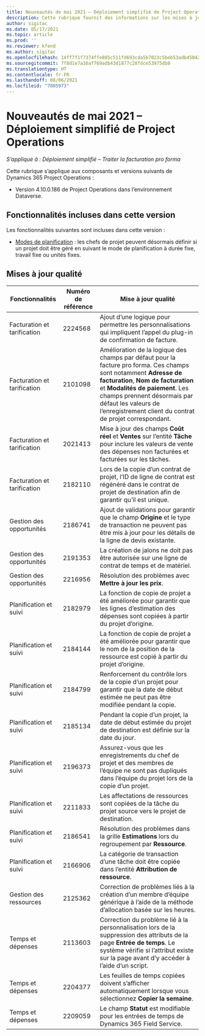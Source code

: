 ```yaml
---
title: Nouveautés de mai 2021 – Déploiement simplifié de Project Operations
description: Cette rubrique fournit des informations sur les mises à jour de qualité disponibles dans la version de mai 2021 du déploiement simplifié de Project Operations.
author: sigitac
ms.date: 05/17/2021
ms.topic: article
ms.prod: ''
ms.reviewer: kfend
ms.author: sigitac
ms.openlocfilehash: 14ff7f1f7374ffe885c511fd693cda5b7023c5beb53adb45042ddda1e932c93d
ms.sourcegitcommit: 7f8d1e7a16af769adb43d1877c28fdce53975db8
ms.translationtype: HT
ms.contentlocale: fr-FR
ms.lasthandoff: 08/06/2021
ms.locfileid: "7005973"
---
```

# <a name="whats-new-may-2021---project-operations-lite-deployment"></a>Nouveautés de mai 2021 – Déploiement simplifié de Project Operations

_S’applique à : Déploiement simplifié – Traiter la facturation pro forma_

Cette rubrique s’applique aux composants et versions suivants de Dynamics 365 Project Operations :

   - Version 4.10.0.186 de Project Operations dans l’environnement Dataverse.

## <a name="features-included-in-this-release"></a>Fonctionnalités incluses dans cette version

Les fonctionnalités suivantes sont incluses dans cette version :

- [Modes de planification](../../project-management/scheduling-modes.md) : les chefs de projet peuvent désormais définir si un projet doit être géré en suivant le mode de planification à durée fixe, travail fixe ou unités fixes.

## <a name="quality-updates"></a>Mises à jour qualité

| **Fonctionnalités** | **Numéro de référence** | **Mise à jour qualité** |
| --- | --- | --- |
| Facturation et tarification | 2224568 | Ajout d’une logique pour permettre les personnalisations qui impliquent l’appel du plug-in de confirmation de facture. |
| Facturation et tarification | 2101098 | Amélioration de la logique des champs par défaut pour la facture pro forma. Ces champs sont notamment **Adresse de facturation**, **Nom de facturation** et **Modalités de paiement**. Les champs prennent désormais par défaut les valeurs de l’enregistrement client du contrat de projet correspondant. |
| Facturation et tarification | 2021413 | Mise à jour des champs **Coût réel** et **Ventes** sur l’entité **Tâche** pour inclure les valeurs de vente des dépenses non facturées et facturées sur les tâches. |
| Facturation et tarification | 2182110 | Lors de la copie d’un contrat de projet, l’ID de ligne de contrat est régénéré dans le contrat de projet de destination afin de garantir qu’il est unique. |
| Gestion des opportunités | 2186741 | Ajout de validations pour garantir que le champ **Origine** et le type de transaction ne peuvent pas être mis à jour pour les détails de la ligne de devis existante. |
| Gestion des opportunités | 2191353 | La création de jalons ne doit pas être autorisée sur une ligne de contrat de temps et de matériel. |
| Gestion des opportunités | 2216956 | Résolution des problèmes avec **Mettre à jour les prix**. |
| Planification et suivi | 2182979 | La fonction de copie de projet a été améliorée pour garantir que les lignes d’estimation des dépenses sont copiées à partir du projet d’origine. |
| Planification et suivi | 2184144 | La fonction de copie de projet a été améliorée pour garantir que le nom de la position de la ressource est copié à partir du projet d’origine. |
| Planification et suivi | 2184799 | Renforcement du contrôle lors de la copie d’un projet pour garantir que la date de début estimée ne peut pas être modifiée pendant la copie. |
| Planification et suivi | 2185134 | Pendant la copie d’un projet, la date de début estimée du projet de destination est définie sur la date du jour. |
| Planification et suivi | 2196373 | Assurez-vous que les enregistrements du chef de projet et des membres de l’équipe ne sont pas dupliqués dans l’équipe du projet lors de la copie d’un projet. |
| Planification et suivi | 2211833 | Les affectations de ressources sont copiées de la tâche du projet source vers le projet de destination. |
| Planification et suivi | 2186541 | Résolution des problèmes dans la grille **Estimations** lors du regroupement par **Ressource**. |
| Planification et suivi | 2166906 | La catégorie de transaction d’une tâche doit être copiée dans l’entité **Attribution de ressource**. |
| Gestion des ressources | 2125362 | Correction de problèmes liés à la création d’un membre d’équipe générique à l’aide de la méthode d’allocation basée sur les heures. |
| Temps et dépenses | 2113603 | Correction du problème lié à la personnalisation lors de la suppression des attributs de la page **Entrée de temps**. Le système vérifie si l’attribut existe sur la page avant d’y accéder à l’aide d’un script. |
| Temps et dépenses | 2204377 | Les feuilles de temps copiées doivent s’afficher automatiquement lorsque vous sélectionnez **Copier la semaine**. |
| Temps et dépenses | 2209059 | Le champ **Statut** est modifiable pour les entrées de temps de Dynamics 365 Field Service. |
